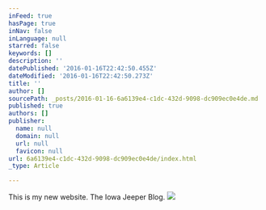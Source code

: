 ```yaml
---
inFeed: true
hasPage: true
inNav: false
inLanguage: null
starred: false
keywords: []
description: ''
datePublished: '2016-01-16T22:42:50.455Z'
dateModified: '2016-01-16T22:42:50.273Z'
title: ''
author: []
sourcePath: _posts/2016-01-16-6a6139e4-c1dc-432d-9098-dc909ec0e4de.md
published: true
authors: []
publisher:
  name: null
  domain: null
  url: null
  favicon: null
url: 6a6139e4-c1dc-432d-9098-dc909ec0e4de/index.html
_type: Article

---
```

This is my new website. The Iowa Jeeper Blog.
![](https://the-grid-user-content.s3-us-west-2.amazonaws.com/1e677f8b-1713-4676-8055-0b32807afbbf.jpg)